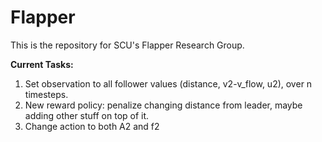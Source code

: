 # Flapper

This is the repository for SCU's Flapper Research Group.

**Current Tasks:**
  
1) Set observation to all follower values (distance, v2-v_flow, u2), over n timesteps.
2) New reward policy: penalize changing distance from leader, maybe adding other stuff on top of it.
3) Change action to both A2 and f2
